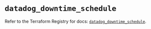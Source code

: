 # `datadog_downtime_schedule`

Refer to the Terraform Registry for docs: [`datadog_downtime_schedule`](https://registry.terraform.io/providers/datadog/datadog/3.38.0/docs/resources/downtime_schedule).
